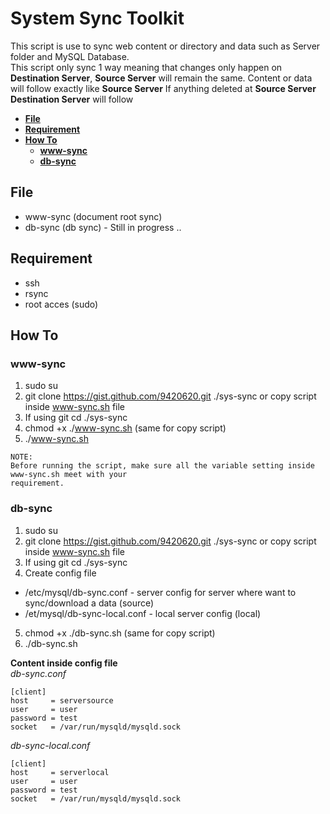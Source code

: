 # System Sync Toolkit  
This script is use to sync web content or directory and data such as Server folder and MySQL Database.  
This script only sync 1 way meaning that changes only happen on **Destination Server**, **Source Server** will remain the same. 
Content or data will follow exactly like **Source Server** If anything deleted at **Source Server** **Destination Server** will follow  

* **[File](#file "File")**
* **[Requirement](#requirement "Requirement")**
* **[How To](#how-to "How To")**
  * **[www-sync](#www-sync "www-sync")**
  * **[db-sync](#db-sync "db-sync")**

## File  
* www-sync (document root sync)
* db-sync (db sync) - Still in progress .. 

## Requirement 
* ssh 
* rsync
* root acces (sudo)

## How To
### www-sync

1. sudo su
2. git clone https://gist.github.com/9420620.git ./sys-sync or copy script inside www-sync.sh file
3. If using git cd ./sys-sync
4. chmod +x ./www-sync.sh (same for copy script)
5. ./www-sync.sh
```
NOTE: 
Before running the script, make sure all the variable setting inside www-sync.sh meet with your 
requirement.
```

### db-sync

1. sudo su
2. git clone https://gist.github.com/9420620.git ./sys-sync or copy script inside www-sync.sh file
3. If using git cd ./sys-sync
4. Create config file
  * /etc/mysql/db-sync.conf - server config for server where want to sync/download a data (source)
  * /et/mysql/db-sync-local.conf - local server config (local)
5. chmod +x ./db-sync.sh (same for copy script)
6. ./db-sync.sh

**Content inside config file**  
*db-sync.conf*
```text  
[client]
host     = serversource
user     = user
password = test
socket   = /var/run/mysqld/mysqld.sock
```

*db-sync-local.conf*  
```text  
[client]
host     = serverlocal
user     = user    
password = test            
socket   = /var/run/mysqld/mysqld.sock
```